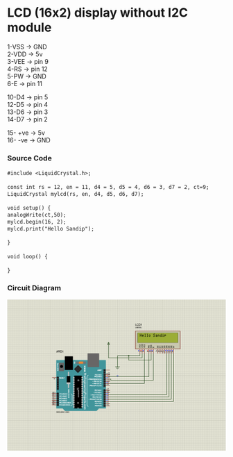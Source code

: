 # LCD (16x2) display without I2C module

1-VSS -> GND <br />
2-VDD -> 5v <br />
3-VEE -> pin 9 <br />
4-RS -> pin 12 <br />
5-PW -> GND <br />
6-E -> pin 11 <br />

10-D4 -> pin 5 <br />
12-D5 -> pin 4 <br />
13-D6 -> pin 3 <br />
14-D7 -> pin 2 <br />

15- +ve -> 5v <br />
16- -ve -> GND <br />

### Source Code

```
#include <LiquidCrystal.h>;

const int rs = 12, en = 11, d4 = 5, d5 = 4, d6 = 3, d7 = 2, ct=9;
LiquidCrystal mylcd(rs, en, d4, d5, d6, d7);

void setup() {
analogWrite(ct,50);
mylcd.begin(16, 2);
mylcd.print("Hello Sandip");

}

void loop() {

}

```
### Circuit Diagram
![LCD Circuit Diagram](https://github.com/Andipstha/ArduinoProteus/blob/main/Tutorials/Img/Example_1.png "LCD Circuit Diagram")

